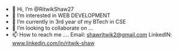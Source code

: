 - 👋 Hi, I’m @RitwikShaw27
- 👀 I’m interested in WEB DEVELOPMENT
- 🌱 I’m currently in 3rd year of my BTech in CSE 
- 💞️ I’m looking to collaborate on ...
- 📫 How to reach me .... Email: shawritwik2@gmail.com LinkedIN: www.linkedin.com/in/ritwik-shaw

<!---
RitwikShaw27/RitwikShaw27 is a ✨ special ✨ repository because its `README.md` (this file) appears on your GitHub profile.
You can click the Preview link to take a look at your changes.
--->
